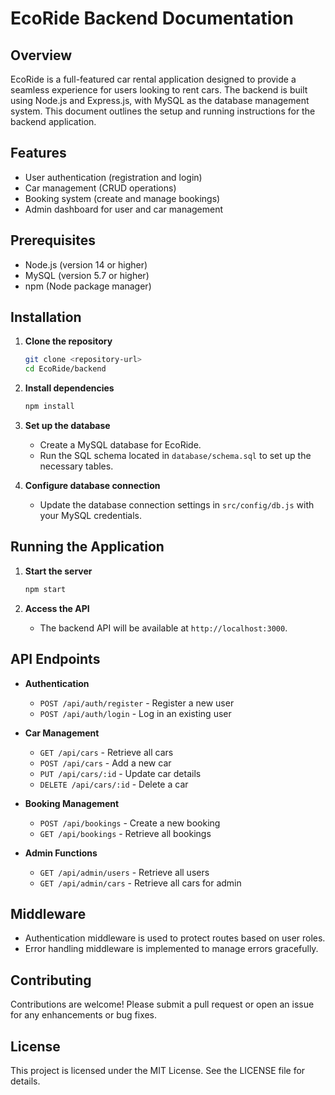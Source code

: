 # EcoRide Backend Documentation

## Overview
EcoRide is a full-featured car rental application designed to provide a seamless experience for users looking to rent cars. The backend is built using Node.js and Express.js, with MySQL as the database management system. This document outlines the setup and running instructions for the backend application.

## Features
- User authentication (registration and login)
- Car management (CRUD operations)
- Booking system (create and manage bookings)
- Admin dashboard for user and car management

## Prerequisites
- Node.js (version 14 or higher)
- MySQL (version 5.7 or higher)
- npm (Node package manager)

## Installation

1. **Clone the repository**
   ```bash
   git clone <repository-url>
   cd EcoRide/backend
   ```

2. **Install dependencies**
   ```bash
   npm install
   ```

3. **Set up the database**
   - Create a MySQL database for EcoRide.
   - Run the SQL schema located in `database/schema.sql` to set up the necessary tables.

4. **Configure database connection**
   - Update the database connection settings in `src/config/db.js` with your MySQL credentials.

## Running the Application

1. **Start the server**
   ```bash
   npm start
   ```

2. **Access the API**
   - The backend API will be available at `http://localhost:3000`.

## API Endpoints
- **Authentication**
  - `POST /api/auth/register` - Register a new user
  - `POST /api/auth/login` - Log in an existing user

- **Car Management**
  - `GET /api/cars` - Retrieve all cars
  - `POST /api/cars` - Add a new car
  - `PUT /api/cars/:id` - Update car details
  - `DELETE /api/cars/:id` - Delete a car

- **Booking Management**
  - `POST /api/bookings` - Create a new booking
  - `GET /api/bookings` - Retrieve all bookings

- **Admin Functions**
  - `GET /api/admin/users` - Retrieve all users
  - `GET /api/admin/cars` - Retrieve all cars for admin

## Middleware
- Authentication middleware is used to protect routes based on user roles.
- Error handling middleware is implemented to manage errors gracefully.

## Contributing
Contributions are welcome! Please submit a pull request or open an issue for any enhancements or bug fixes.

## License
This project is licensed under the MIT License. See the LICENSE file for details.